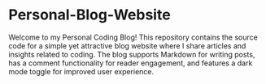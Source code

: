# Personal-Blog-Website
 Welcome to my Personal Coding Blog! This repository contains the source code for a simple yet attractive blog website where I share articles and insights related to coding. The blog supports Markdown for writing posts, has a comment functionality for reader engagement, and features a dark mode toggle for improved user experience.
